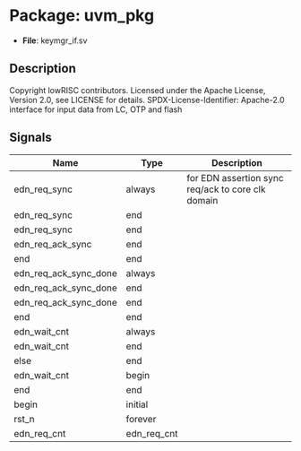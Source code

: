 # Package: uvm_pkg

- **File**: keymgr_if.sv
## Description

Copyright lowRISC contributors.
 Licensed under the Apache License, Version 2.0, see LICENSE for details.
 SPDX-License-Identifier: Apache-2.0
 interface for input data from LC, OTP and flash
 

## Signals

| Name                  | Type        | Description                                        |
| --------------------- | ----------- | -------------------------------------------------- |
| edn_req_sync          | always      | for EDN assertion sync req/ack to core clk domain  |
| edn_req_sync          | end         |                                                    |
| edn_req_sync          | end         |                                                    |
| edn_req_ack_sync      | end         |                                                    |
| end                   | end         |                                                    |
| edn_req_ack_sync_done | always      |                                                    |
| edn_req_ack_sync_done | end         |                                                    |
| edn_req_ack_sync_done | end         |                                                    |
| end                   | end         |                                                    |
| edn_wait_cnt          | always      |                                                    |
| edn_wait_cnt          | end         |                                                    |
| else                  | end         |                                                    |
| edn_wait_cnt          | begin       |                                                    |
| end                   | end         |                                                    |
| begin                 | initial     |                                                    |
| rst_n                 | forever     |                                                    |
| edn_req_cnt           | edn_req_cnt |                                                    |
